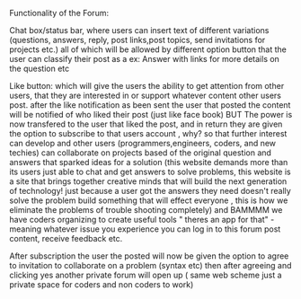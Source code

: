 Functionality of the Forum:

Chat box/status bar, where users can insert text of different variations  (questions, answers, reply, post links,post topics, send invitations for projects etc.)
all of which will be allowed by different option button that the user can classify their post as a ex: Answer with links for more details on the question etc

Like button:  which will give the users the ability to get attention from other users, that they are interested in or support whatever content other users post.
after the like notification as been sent the user that posted the content will be notified of who liked their post (just like face book) BUT The power is now transfered to the user that liked the post, and in return they are given the option to subscribe to that users account , why? so that further interest can develop and other users (programmers,engineers, coders, and new techies) can collaborate on projects based of the original question and answers that sparked ideas for a solution (this website demands more than its users just able to chat and get answers to solve problems, this website is a site that brings together creative minds that will build the next generation of technology! just because a user got the answers they need doesn't really solve the problem build something that will effect everyone , this is how we eliminate the problems of trouble shooting completely) and BAMMMM we have coders organizing to create useful tools " theres an app for that" - meaning whatever issue you experience you can log in to this forum post content, receive feedback etc.

After subscription the user the posted will now be given the option to agree to invitation to collaborate on a problem (syntax etc)
then after agreeing and clicking yes another private forum will open up ( same web scheme just a private space for coders and non coders to work)